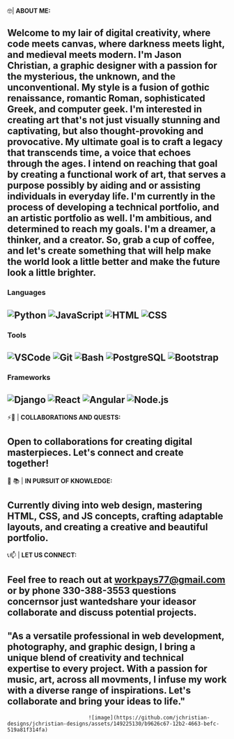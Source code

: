 🤓| **ABOUT ME:**

Welcome to my lair of digital creativity, where code meets canvas, where darkness meets light, and medieval meets modern. I'm Jason Christian, a graphic designer with a passion for the mysterious, the unknown, and the unconventional. My style is a fusion of gothic renaissance, romantic Roman, sophisticated Greek,  and computer geek. I'm interested in creating art that's not just visually stunning and captivating, but also thought-provoking and provocative. My ultimate goal is to craft a legacy that transcends time, a voice that echoes through the ages.  I intend on reaching that goal by creating a functional work of art, that serves a purpose possibly by aiding and or assisting individuals in everyday life. I'm currently in the process of developing a technical portfolio, and an artistic portfolio as well. I'm ambitious, and determined to reach my goals. I'm a dreamer, a thinker, and a creator. So, grab a cup of coffee, and let's create something that will help make the world look a little better and make the future look a little brighter.                                  
---------------------------------------------------------------------------------------------------------------------------------------------------------------------





### Languages

 ![Python](https://img.shields.io/badge/language-Python-blue) 
 ![JavaScript](https://img.shields.io/badge/language-JavaScript-yellow) 
 ![HTML](https://img.shields.io/badge/language-HTML-orange) 
 ![CSS](https://img.shields.io/badge/language-CSS-green) 
 --------------------------------------------------------------------------------------------------------------------------------------------------------------------


### Tools

 ![VSCode](https://img.shields.io/badge/tool-VSCode-lightgray) 
 ![Git](https://img.shields.io/badge/tool-Git-black)
 ![Bash](https://img.shields.io/badge/tool-Bash-silver)
 ![PostgreSQL](https://img.shields.io/badge/database-PostgreSQL-cyan) 
 ![Bootstrap](https://img.shields.io/badge/bootstrap-pink)
 --------------------------------------------------------------------------------------------------------------------------------------------------------------------


### Frameworks

 ![Django](https://img.shields.io/badge/framework-Django-darkblue)
 ![React](https://img.shields.io/badge/library-React-purple)
 ![Angular](https://img.shields.io/badge/framework-Angular-red)
 ![Node.js](https://img.shields.io/badge/runtime-Node.js-green)
 -------------------------------------------------------------------------------------------------------------------------------------------------------------------




 
 
 ⚡🤝 | **COLLABORATIONS AND QUESTS:**

Open to collaborations for creating digital masterpieces. Let's connect and create together!
 --------------------------------------------------------------------------------------------------------------------------------------------------------------------


 🏫 📚 | **IN PURSUIT OF KNOWLEDGE:**

Currently diving into web design, mastering HTML, CSS, and JS concepts, crafting adaptable layouts, and creating a creative and beautiful portfolio.
 --------------------------------------------------------------------------------------------------------------------------------------------------------------------

 📞📫 | **LET US CONNECT:**

Feel free to reach out at [workpays77@gmail.com](mailto:workpays77@gmail.com) or by phone 330-388-3553 questions concernsor just wantedshare your ideasor collaborate 
and discuss potential projects.
 --------------------------------------------------------------------------------------------------------------------------------------------------------------------





"As a versatile professional in web development, photography, and graphic design, I bring a unique blend of creativity and technical expertise to every project. With a passion for music, art, across all movments, I infuse my work with a diverse range of inspirations. Let's collaborate and bring your ideas to life."
 --------------------------------------------------------------------------------------------------------------------------------------------------------------------
                              ![image](https://github.com/jchristian-designs/jchristian-designs/assets/149225130/b9626c67-12b2-4663-befc-519a81f314fa)
